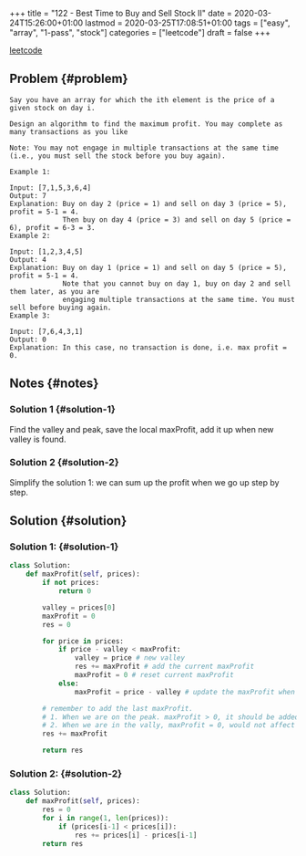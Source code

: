+++
title = "122 - Best Time to Buy and Sell Stock II"
date = 2020-03-24T15:26:00+01:00
lastmod = 2020-03-25T17:08:51+01:00
tags = ["easy", "array", "1-pass", "stock"]
categories = ["leetcode"]
draft = false
+++

[leetcode](https://leetcode.com/problems/best-time-to-buy-and-sell-stock-ii)


## Problem {#problem}

```text
Say you have an array for which the ith element is the price of a given stock on day i.

Design an algorithm to find the maximum profit. You may complete as many transactions as you like

Note: You may not engage in multiple transactions at the same time (i.e., you must sell the stock before you buy again).

Example 1:

Input: [7,1,5,3,6,4]
Output: 7
Explanation: Buy on day 2 (price = 1) and sell on day 3 (price = 5), profit = 5-1 = 4.
             Then buy on day 4 (price = 3) and sell on day 5 (price = 6), profit = 6-3 = 3.
Example 2:

Input: [1,2,3,4,5]
Output: 4
Explanation: Buy on day 1 (price = 1) and sell on day 5 (price = 5), profit = 5-1 = 4.
             Note that you cannot buy on day 1, buy on day 2 and sell them later, as you are
             engaging multiple transactions at the same time. You must sell before buying again.
Example 3:

Input: [7,6,4,3,1]
Output: 0
Explanation: In this case, no transaction is done, i.e. max profit = 0.
```


## Notes {#notes}


### Solution 1 {#solution-1}

Find the valley and peak, save the local maxProfit, add it up when new valley is found.


### Solution 2 {#solution-2}

Simplify the solution 1:
we can sum up the profit when we go up step by step.


## Solution {#solution}


### Solution 1: {#solution-1}

```python
class Solution:
    def maxProfit(self, prices):
        if not prices:
            return 0

        valley = prices[0]
        maxProfit = 0
        res = 0

        for price in prices:
            if price - valley < maxProfit:
                valley = price # new valley
                res += maxProfit # add the current maxProfit
                maxProfit = 0 # reset current maxProfit
            else:
                maxProfit = price - valley # update the maxProfit when we still go up

        # remember to add the last maxProfit.
        # 1. When we are on the peak. maxProfit > 0, it should be added
        # 2. When we are in the vally, maxProfit = 0, would not affect the value
        res += maxProfit

        return res
```


### Solution 2: {#solution-2}

```python
class Solution:
    def maxProfit(self, prices):
        res = 0
        for i in range(1, len(prices)):
            if (prices[i-1] < prices[i]):
                res += prices[i] - prices[i-1]
        return res
```
